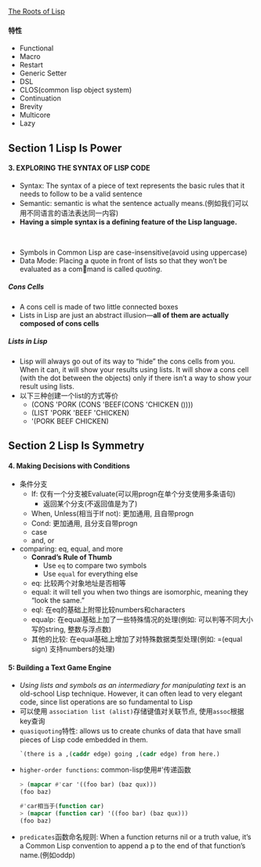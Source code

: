 [The Roots of Lisp](http://daiyuwen.freeshell.org/gb/rol/roots_of_lisp.html#tex2html2)

#### 特性
- Functional
- Macro
- Restart
- Generic Setter
- DSL
- CLOS(common lisp object system)
- Continuation
- Brevity
- Multicore
- Lazy

## Section 1 Lisp Is Power
#### 3. EXPLORING THE SYNTAX OF LISP CODE
- Syntax: The syntax of a piece of text represents the basic rules that it needs to follow to be a valid sentence
- Semantic: semantic is what the sentence actually means.(例如我们可以用不同语言的语法表达同一内容)
- **Having a simple syntax is a defining feature of the Lisp language.**
<br>

- Symbols in Common Lisp are case-insensitive(avoid using uppercase)
- Data Mode: Placing a quote in front of lists so that they won’t be evaluated as a command is called *quoting*. 

##### Cons Cells
- A cons cell is made of two little connected boxes
- Lists in Lisp are just an abstract illusion—**all of them are actually composed of cons cells**

##### Lists in Lisp
- Lisp will always go out of its way to “hide” the cons cells from you. When it can, it will show your results using lists. It will show a cons cell (with the dot between the objects) only if there isn’t a way to show your result using lists.
- 以下三种创建一个list的方式等价
	- (CONS 'PORK (CONS 'BEEF(CONS 'CHICKEN ())))
	- (LIST 'PORK 'BEEF 'CHICKEN)
	- '(PORK BEEF CHICKEN)

## Section 2 Lisp Is Symmetry
#### 4. Making Decisions with Conditions
- 条件分支
	- If: 仅有一个分支被Evaluate(可以用progn在单个分支使用多条语句)
		- 返回某个分支(不返回值是为了)
	- When, Unless(相当于If not): 更加通用, 且自带progn
	- Cond: 更加通用, 且分支自带progn
	- case
	- and, or
- comparing: eq, equal, and more
	- **Conrad’s Rule of Thumb**
		- Use `eq` to compare two symbols
		- Use `equal` for everything else
	- eq: 比较两个对象地址是否相等
	- equal: it will tell you when two things are isomorphic, meaning they “look the same.” 
	- eql: 在eq的基础上附带比较numbers和characters
	- equalp: 在equal基础上加了一些特殊情况的处理(例如: 可以判等不同大小写的string, 整数与浮点数)
	- 其他的比较: 在equal基础上增加了对特殊数据类型处理(例如: =(equal sign) 支持numbers的处理)

#### 5: Building a Text Game Engine
- *Using lists and symbols as an intermediary for manipulating text* is an old-school Lisp technique. However, it can often lead to very elegant code, since list operations are so fundamental to Lisp
- 可以使用 `association list (alist)`存储键值对关联节点, 使用`assoc`根据key查询
- `quasiquoting`特性: allows us to create chunks of data that have small pieces of Lisp code embedded in them.
	```lisp
	`(there is a ,(caddr edge) going ,(cadr edge) from here.)
	```
- `higher-order functions`:  common-lisp使用#'传递函数
	```lisp
	> (mapcar #'car '((foo bar) (baz qux)))
	(foo baz)
	
	#'car相当于(function car)
	> (mapcar (function car) '((foo bar) (baz qux)))
	(foo baz)
	```
- `predicates`函数命名规则:  When a function returns nil or a truth value, it’s a Common Lisp convention to append a p to the end of that function’s name.(例如oddp)
